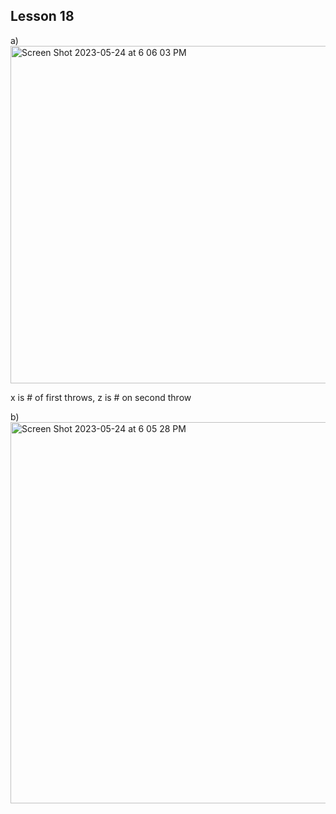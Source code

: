 ## Lesson 18

a) 
<img width="540" alt="Screen Shot 2023-05-24 at 6 06 03 PM" src="https://github.com/Mark-777-0/dlsun.github.io-Answers/assets/83738282/d0a822c9-2549-4e0e-958c-2fd3318c2a51">

x is # of first throws, z is # on second throw

b)
<img width="610" alt="Screen Shot 2023-05-24 at 6 05 28 PM" src="https://github.com/Mark-777-0/dlsun.github.io-Answers/assets/83738282/0d08d5ad-142a-4ea1-9776-5bf9586b388a">
